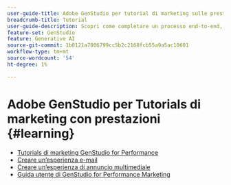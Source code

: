 ```yaml
---
user-guide-title: Adobe GenStudio per tutorial di marketing sulle prestazioni
breadcrumb-title: Tutorial
user-guide-description: Scopri come completare un processo end-to-end, ad esempio la creazione di un’esperienza e-mail, seguendo le esercitazioni di GenStudio for Performance Marketing.
feature-set: GenStudio
feature: Generative AI
source-git-commit: 1b0121a7006799cc5b2c2168fcb55a9a5ac10601
workflow-type: tm+mt
source-wordcount: '54'
ht-degree: 1%

---
```



# Adobe GenStudio per Tutorials di marketing con prestazioni {#learning}

+ [Tutorials di marketing GenStudio for Performance](tutorials.md)
+ [Creare un’esperienza e-mail](create-email-experience.md)
+ [Creare un’esperienza di annuncio multimediale](create-meta-ad.md)
+ [Guida utente di GenStudio for Performance Marketing](https://experienceleague.adobe.com/docs/genstudio/user-guide/home.html)
